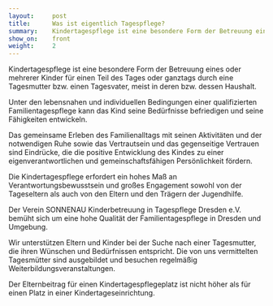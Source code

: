 ```yaml
---
layout:     post
title:      Was ist eigentlich Tagespflege?
summary:    Kindertagespflege ist eine besondere Form der Betreuung eines oder mehrerer Kinder für einen Teil des Tages oder ganztags durch eine Tagesmutter bzw. einen Tagesvater, meist in deren bzw. dessen Haushalt.
show_on:    front
weight:     2
---
```


Kindertagespflege ist eine besondere Form der Betreuung eines oder mehrerer Kinder für einen Teil des Tages oder ganztags durch eine Tagesmutter bzw. einen Tagesvater, meist in deren bzw. dessen Haushalt.

Unter den lebensnahen und individuellen Bedingungen einer qualifizierten Familientagespflege kann das Kind seine Bedürfnisse befriedigen und seine Fähigkeiten entwickeln.

Das gemeinsame Erleben des Familienalltags mit seinen Aktivitäten und der notwendigen Ruhe sowie das Vertrautsein und das gegenseitige Vertrauen sind Eindrücke, die die positive Entwicklung des Kindes zu einer eigenverantwortlichen und gemeinschaftsfähigen Persönlichkeit fördern.

Die Kindertagespflege erfordert ein hohes Maß an Verantwortungsbewusstsein und großes Engagement sowohl von der Tageseltern als auch von den Eltern und den Trägern der Jugendhilfe.

Der Verein SONNENAU Kinderbetreuung in Tagespflege Dresden e.V. bemüht sich um eine hohe Qualität der Familientagespflege in Dresden und Umgebung.

Wir unterstützen Eltern und Kinder bei der Suche nach einer Tagesmutter, die ihren Wünschen und Bedürfnissen entspricht. Die von uns vermittelten Tagesmütter sind ausgebildet und besuchen regelmäßig Weiterbildungsveranstaltungen.

Der Elternbeitrag für einen Kindertagespflegeplatz ist nicht höher als für einen Platz in einer Kindertageseinrichtung.

